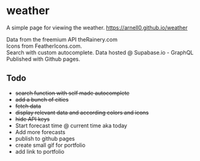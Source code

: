 # weather

A simple page for viewing the weather.
https://arnell0.github.io/weather

Data from the freemium API theRainery.com
<br>
Icons from FeatherIcons.com.
<br>
Search with custom autocomplete.
Data hosted @ Supabase.io - GraphQL
<br>
Published with Github pages.

## Todo

- <s> search function with self made autocomplete </s>
- <s> add a bunch of cities </s>
- <s> fetch data </s>
- <s> display relevant data and according colors and icons </s>
- <s> hide API keys </s>
- Start forecast time @ current time aka today
- Add more forecasts
- publish to github pages
- create small gif for portfolio
- add link to portfolio

<!-- https://dev.to/yuribenjamin/how-to-deploy-react-app-in-github-pages-2a1f -->
